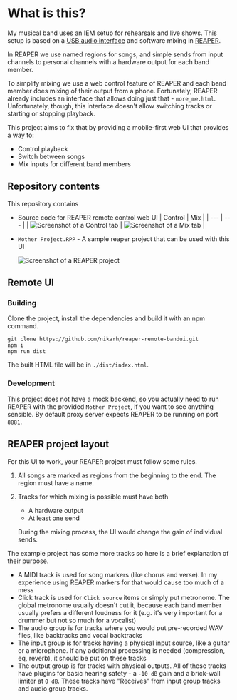 # What is this?

My musical band uses an IEM setup for rehearsals and live shows.
This setup is based on a [USB audio interface](https://www.behringer.com/product.html?modelCode=P0B2J) and software mixing in [REAPER](https://www.reaper.fm/).

In REAPER we use named regions for songs, and simple sends from input channels to personal channels with a hardware output for each band member.

To simplify mixing we use a web control feature of REAPER and each band member does mixing of their output from a phone. Fortunately, REAPER already includes an interface that allows doing just that - `more_me.html`. Unfortunately, though, this interface doesn't allow switching tracks or starting or stopping playback.

This project aims to fix that by providing a mobile-first web UI that provides a way to:

- Control playback
- Switch between songs
- Mix inputs for different band members

## Repository contents

This repository contains
- Source code for REAPER remote control web UI
  | Control | Mix |
  | --- | --- |
  | ![Screenshot of a Control tab](./screenshots/Web%20-%20Control.png) | ![Screenshot of a Mix tab](./screenshots/Web%20-%20Mix.png) |
- `Mother Project.RPP` - A sample reaper project that can be used with this UI
  
  ![Screenshot of a REAPER project](./screenshots/Reaper%20Project.png)

## Remote UI

### Building

Clone the project, install the dependencies and build it with an npm command.

```
git clone https://github.com/nikarh/reaper-remote-bandui.git
npm i
npm run dist
```

The built HTML file will be in `./dist/index.html`.

### Development

This project does not have a mock backend, so you actually need to run REAPER with the provided `Mother Project`, if you want to see anything sensible.
By default proxy server expects REAPER to be running on port `8881`.

## REAPER project layout
For this UI to work, your REAPER project must follow some rules.

1. All songs are marked as regions from the beginning to the end. The region must have a name.
2. Tracks for which mixing is possible must have both
   - A hardware output
   - At least one send

   During the mixing process, the UI would change the gain of individual sends.

The example project has some more tracks so here is a brief explanation of their purpose.

- A MIDI track is used for song markers (like chorus and verse). In my experience using REAPER markers for that would cause too much of a mess
- Click track is used for `Click source` items or simply put metronome. The global metronome usually doesn't cut it, because each band member usually prefers a different loudness for it (e.g. it's very important for a drummer but not so much for a vocalist)
- The audio group is for tracks where you would put pre-recorded WAV files, like backtracks and vocal backtracks
- The input group is for tracks having a physical input source, like a guitar or a microphone. If any additional processing is needed (compression, eq, reverb), it should be put on these tracks
- The output group is for tracks with physical outputs. All of these tracks have plugins for basic hearing safety - a `-10 dB` gain and a brick-wall limiter at `0 dB`. These tracks have "Receives" from input group tracks and audio group tracks.